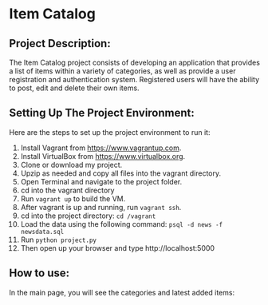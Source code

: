 # Item Catalog
## Project Description:
The Item Catalog project consists of developing an application that provides a list of items within a variety of categories, as well as provide a user registration and authentication system. Registered users will have the ability to post, edit and delete their own items.

## Setting Up The Project Environment:
Here are the steps to set up the project environment to run it:

1. Install Vagrant from https://www.vagrantup.com.
2. Install VirtualBox from https://www.virtualbox.org.
3. Clone or download my project.
4. Upzip as needed and copy all files into the vagrant directory.
5. Open Terminal and navigate to the project folder.
6. cd into the vagrant directory
7. Run ``` vagrant up ``` to build the VM.
8. After vagrant is up and running, run ``` vagrant ssh ```.
9. cd into the project directory: ``` cd /vagrant ```
10. Load the data using the following command: ``` psql -d news -f newsdata.sql ```
11. Run ``` python project.py ```
12. Then open up your browser and type http://localhost:5000

## How to use:
In the main page, you will see the categories and latest added items:

